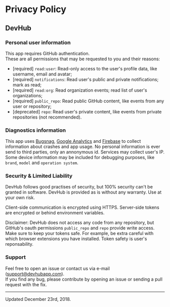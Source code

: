 # Privacy Policy
## DevHub

### Personal user information
This app requires GitHub authentication.<br/>
These are all permissions that may be requested to you and their reasons:

- [required] `read:user`: Read-only access to the user's profile data, like username, email and avatar;
- [required] `notifications`: Read user's public and private notifications; mark as read;
- [required] `read:org`: Read organization events; read list of user's organizations;
- [required] `public_repo`: Read public GitHub content, like events from any user or repository;
- [deprecated] `repo`: Read user's private content, like events from private repositories (not recommended).


### Diagnostics information
This app uses [Bugsnag](https://bugsnag.com), [Google Analytics](https://analytics.google.com/) and [Firebase](https://firebase.google.com/) to collect information about crashes and app usage. 
No personal information is ever send to third parties, only an annonymous id. Services may collect user's IP. Some device information may be included for debugging purposes, like `brand`, `model` and `operation system`.


### Security & Limited Liability

DevHub follows good practises of security, but 100% security can't be granted in software. DevHub is provided as is without any warranty. Use at your own risk.

Client-side communication is encrypted using HTTPS. Server-side tokens are encrypted or behind environment variables.

Disclaimer: DevHub does not access any code from any repository, but GitHub's oauth permissions `public_repo` and `repo` provide write access. Make sure to keep your tokens safe. For example, be extra careful with which browser extensions you have installed. Token safety is user's reponsability.


### Support
Feel free to open an issue or contact us via e-mail ([support@devhubapp.com](mailto:support@devhubapp.com)).<br/>
If you find any bug, please contribute by opening an issue or sending a pull request with the fix.

---

Updated December 23rd, 2018.
